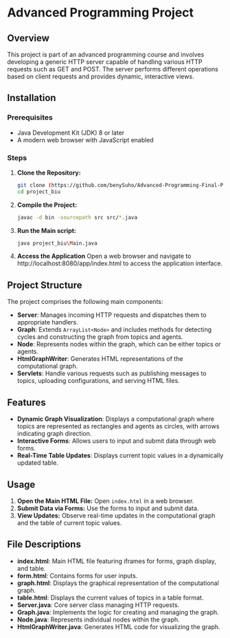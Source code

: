 # Advanced Programming Project

## Overview
This project is part of an advanced programming course and involves developing a generic HTTP server capable of handling various HTTP requests such as GET and POST. The server performs different operations based on client requests and provides dynamic, interactive views.

## Installation

### Prerequisites
- Java Development Kit (JDK) 8 or later
- A modern web browser with JavaScript enabled

### Steps
1. **Clone the Repository:**
    ```sh
    git clone (https://github.com/benySuho/Advanced-Programming-Final-Project)
    cd project_biu
    ```

2. **Compile the Project:**
    ```sh
    javac -d bin -sourcepath src src/*.java
    ```

3. **Run the Main script:**
    ```sh
   java project_biu\Main.java
    ```
4. **Access the Application**
   Open a web browser and navigate to http://localhost:8080/app/index.html to access the application interface.
   
## Project Structure
The project comprises the following main components:

- **Server**: Manages incoming HTTP requests and dispatches them to appropriate handlers.
- **Graph**: Extends `ArrayList<Node>` and includes methods for detecting cycles and constructing the graph from topics and agents.
- **Node**: Represents nodes within the graph, which can be either topics or agents.
- **HtmlGraphWriter**: Generates HTML representations of the computational graph.
- **Servlets**: Handle various requests such as publishing messages to topics, uploading configurations, and serving HTML files.

## Features
- **Dynamic Graph Visualization**: Displays a computational graph where topics are represented as rectangles and agents as circles, with arrows indicating graph direction.
- **Interactive Forms**: Allows users to input and submit data through web forms.
- **Real-Time Table Updates**: Displays current topic values in a dynamically updated table.

## Usage
1. **Open the Main HTML File:**
   Open `index.html` in a web browser.
2. **Submit Data via Forms:**
   Use the forms to input and submit data.
3. **View Updates:**
   Observe real-time updates in the computational graph and the table of current topic values.

## File Descriptions
- **index.html**: Main HTML file featuring iframes for forms, graph display, and table.
- **form.html**: Contains forms for user inputs.
- **graph.html**: Displays the graphical representation of the computational graph.
- **table.html**: Displays the current values of topics in a table format.
- **Server.java**: Core server class managing HTTP requests.
- **Graph.java**: Implements the logic for creating and managing the graph.
- **Node.java**: Represents individual nodes within the graph.
- **HtmlGraphWriter.java**: Generates HTML code for visualizing the graph.



